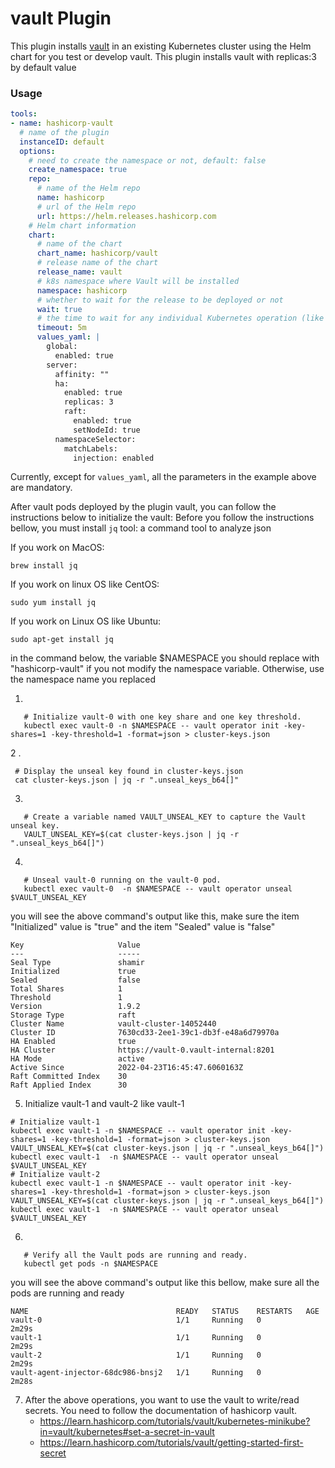 # vault  Plugin

This plugin installs [vault](https://www.vaultproject.io/) in an existing Kubernetes cluster using the Helm chart for you test or develop vault.
This plugin installs vault with replicas:3 by default value

### Usage

```yaml
tools:
- name: hashicorp-vault
  # name of the plugin
  instanceID: default
  options:
    # need to create the namespace or not, default: false
    create_namespace: true
    repo:
      # name of the Helm repo
      name: hashicorp
      # url of the Helm repo
      url: https://helm.releases.hashicorp.com
    # Helm chart information
    chart:
      # name of the chart
      chart_name: hashicorp/vault
      # release name of the chart
      release_name: vault
      # k8s namespace where Vault will be installed
      namespace: hashicorp
      # whether to wait for the release to be deployed or not
      wait: true
      # the time to wait for any individual Kubernetes operation (like Jobs for hooks). This defaults to 5m0s
      timeout: 5m
      values_yaml: |
        global:
          enabled: true
        server:
          affinity: ""
          ha:
            enabled: true
            replicas: 3
            raft:
              enabled: true
              setNodeId: true
          namespaceSelector:
            matchLabels:
              injection: enabled
```

Currently, except for `values_yaml`, all the parameters in the example above are mandatory.

After vault pods deployed  by the plugin vault, you can follow the instructions below to initialize the vault:
Before you follow the instructions bellow, you must install `jq` tool: a command tool to analyze json

If you work on MacOS:
```
brew install jq
```

If you work on linux OS like CentOS:
```
sudo yum install jq
```

If you work on Linux OS like Ubuntu:
```
sudo apt-get install jq
```


in the  command below, the variable $NAMESPACE you should replace with "hashicorp-vault" if you not modify the namespace variable.
Otherwise, use the namespace name you replaced

1.
```
   # Initialize vault-0 with one key share and one key threshold.
   kubectl exec vault-0 -n $NAMESPACE -- vault operator init -key-shares=1 -key-threshold=1 -format=json > cluster-keys.json
```
2 .
  ```
   # Display the unseal key found in cluster-keys.json
   cat cluster-keys.json | jq -r ".unseal_keys_b64[]"
   ```
3.
```
   # Create a variable named VAULT_UNSEAL_KEY to capture the Vault unseal key.
   VAULT_UNSEAL_KEY=$(cat cluster-keys.json | jq -r ".unseal_keys_b64[]")
```
4.
```
   # Unseal vault-0 running on the vault-0 pod.
   kubectl exec vault-0  -n $NAMESPACE -- vault operator unseal $VAULT_UNSEAL_KEY
```
you will see the above command's output like this, make sure the item "Initialized" value is "true" and the item "Sealed" value is "false"
```shell
Key                     Value
---                     -----
Seal Type               shamir
Initialized             true
Sealed                  false
Total Shares            1
Threshold               1
Version                 1.9.2
Storage Type            raft
Cluster Name            vault-cluster-14052440
Cluster ID              7630cd33-2ee1-39c1-db3f-e48a6d79970a
HA Enabled              true
HA Cluster              https://vault-0.vault-internal:8201
HA Mode                 active
Active Since            2022-04-23T16:45:47.6060163Z
Raft Committed Index    30
Raft Applied Index      30
```

5. Initialize vault-1 and vault-2 like vault-1

```shell
# Initialize vault-1
kubectl exec vault-1 -n $NAMESPACE -- vault operator init -key-shares=1 -key-threshold=1 -format=json > cluster-keys.json
VAULT_UNSEAL_KEY=$(cat cluster-keys.json | jq -r ".unseal_keys_b64[]")
kubectl exec vault-1  -n $NAMESPACE -- vault operator unseal $VAULT_UNSEAL_KEY
# Initialize vault-2
kubectl exec vault-1 -n $NAMESPACE -- vault operator init -key-shares=1 -key-threshold=1 -format=json > cluster-keys.json
VAULT_UNSEAL_KEY=$(cat cluster-keys.json | jq -r ".unseal_keys_b64[]")
kubectl exec vault-1  -n $NAMESPACE -- vault operator unseal $VAULT_UNSEAL_KEY
```

6. 
```
   # Verify all the Vault pods are running and ready.
   kubectl get pods -n $NAMESPACE
```

you will see the above command's output like this bellow, make sure all the pods are running and ready
```
NAME                                 READY   STATUS    RESTARTS   AGE
vault-0                              1/1     Running   0          2m29s
vault-1                              1/1     Running   0          2m29s
vault-2                              1/1     Running   0          2m29s
vault-agent-injector-68dc986-bnsj2   1/1     Running   0          2m28s

```

7. After the above operations, you want to use the vault to write/read secrets. 
   You need to follow the documentation of hashicorp vault.
   - https://learn.hashicorp.com/tutorials/vault/kubernetes-minikube?in=vault/kubernetes#set-a-secret-in-vault
   - https://learn.hashicorp.com/tutorials/vault/getting-started-first-secret


